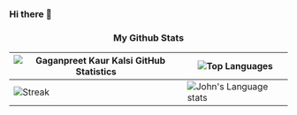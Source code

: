 ### Hi there 👋


<h3 align="center">My Github Stats</h3>

| ![Gaganpreet Kaur Kalsi GitHub Statistics](https://github-readme-stats.vercel.app/api?username=j0hn1975&theme=yeblu&show_icons=true) | ![Top Languages](https://github-readme-stats.vercel.app/api/top-langs/?username=j0hn1975) |
| --- | --- |
| ![Streak](https://github-readme-streak-stats.herokuapp.com/?user=j0hn1975&theme=highcontrast&hide_border=true&line_height=27&width=20) | ![John's Language stats](https://github-readme-stats-eight-theta.vercel.app/api/top-langs/?username=j0hn1975&layout=compact&langs_count=8&hide_border=true) | 

